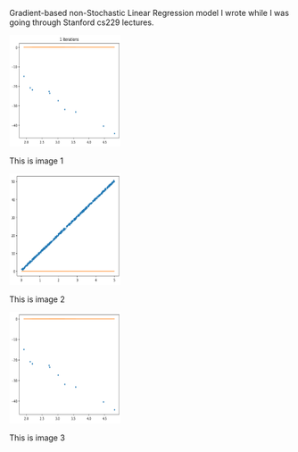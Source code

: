 Gradient-based non-Stochastic Linear Regression model I wrote while I was going through Stanford cs229 lectures.



<div class="image123">
    <div class="imageContainer">
        <img src="High_Rate_movie4.gif" height="200" width="200" />
        <p>This is image 1</p>
    </div>
    <div class="imageContainer">
        <img class="middle-img" src="movie.gif"  height="200" width="200" />
        <p>This is image 2</p>
    </div>
    <div class="imageContainer">    
        <img src="Small_Rate_movie3.gif" height="200" width="200"/>
        <p>This is image 3</p>
    </div>
</div>